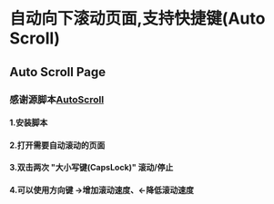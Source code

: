 # 自动向下滚动页面,支持快捷键(Auto Scroll)

## Auto Scroll Page

### 感谢源脚本[AutoScroll](https://greasyfork.org/scripts/17851-autoscroll/code/AutoScroll.user.js)

#### 1.安装脚本<br/>
#### 2.打开需要自动滚动的页面<br/>
#### 3.双击两次 "大小写键(CapsLock)"  滚动/停止<br/>
#### 4.可以使用方向键 ->增加滚动速度、<-降低滚动速度<br/>
